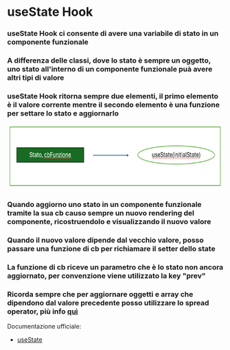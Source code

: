 # useState Hook

### useState Hook ci consente di avere una variabile di stato in un componente funzionale
### A differenza delle classi, dove lo stato è sempre un oggetto, uno stato all'interno di un componente funzionale puà avere altri tipi di valore
### useState Hook ritorna sempre due elementi, il primo elemento è il valore corrente mentre il secondo elemento è una funzione per settare lo stato e aggiornarlo

<div align="center">
    <img src="src/assets/usestate-1.png" alt="useState1" width="500" height="150">
</div>

### Quando aggiorno uno stato in un componente funzionale tramite la sua cb causo sempre un nuovo rendering del componente, ricostruendolo e visualizzando il nuovo valore
### Quando il nuovo valore dipende dal vecchio valore, posso passare una funzione di cb per richiamare il setter dello state
### La funzione di cb riceve un parametro che è lo stato non ancora aggiornato, per convenzione viene utilizzato la key "prev" 
### Ricorda sempre che per aggiornare oggetti e array che dipendono dal valore precedente posso utilizzare lo spread operator, più info [quì](https://www.w3schools.com/react/react_es6_spread.asp)

Documentazione ufficiale:
- [useState](https://react.dev/reference/react/useState)
